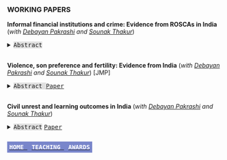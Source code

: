 ### WORKING PAPERS
**Informal financial institutions and crime: Evidence from ROSCAs in India**  (*with [Debayan Pakrashi](https://www.debayanpakrashi.com/) and [Sounak Thakur](https:www.sites.google.come/view/sounakthakur)*)
<details>
  
<summary><kbd style="background-color: #e0e0e0"> Abstract </kbd></summary>
<div class="panel" style="background-color: white; color: #666; padding: 10px;"> 
We investigate the impact of access to informal finance on crime in India. Using within-household variation in membership in a popular informal financial institution (Rotating Savings and Credit Associations (ROSCAs)) in a nationally representative panel of households, we find that membership is associated with a higher probability of victimization in property crimes and heightened perception of the incidence of crimes against women in the neighborhood. This is plausibly driven by the “loot effect”: ROSCAs lead to more household assets, thus making members more attractive targets. Moreover, ROSCAs also lead to greater mobility for women and increases their chance of participating in the labor market. </div>
</details>

 <br/>
 
**Violence, son preference and fertility: Evidence from India** (*with [Debayan Pakrashi](https://www.debayanpakrashi.com/) and [Sounak Thakur](https:www.sites.google.come/view/sounakthakur)*) [JMP]

<details>
  <summary><kbd style="background-color: #e0e0e0"> Abstract </kbd> <kbd><a href="https://papers.ssrn.com/sol3/papers.cfm?abstract_id=4541204">Paper</a></kbd></summary>
<div class="panel" style="background-color: white; color: #666; padding: 10px;"> 
Human behavior is influenced by both biology and social norms. Natural selection favors an increase in the ratio of females to males in times of adversity (war, food shortage, etc.). Is it possible that natural selection may be counteracted by social norms? We present novel evidence from Punjab — an Indian state with intense son-preferring norms rooted in culture. We find that exposure to a violent insurgency (1978-93) leaves the overall sex ratio unchanged and intensifies son-biased fertility stopping behaviors. Since most casualties are male, our results are consistent with exposed parents demanding more sons due to a replacement motive. </div>
</details>
 <br/>
 
**Civil unrest and learning outcomes in India** (*with [Debayan Pakrashi](https://www.debayanpakrashi.com/) and [Sounak Thakur](https:www.sites.google.come/view/sounakthakur)*)

<details>
  <summary><kbd style="background-color: #e0e0e0"> Abstract</kbd> <kbd><a href="https://papers.ssrn.com/sol3/papers.cfm?abstract_id=4541178">Paper</a></kbd></summary>
<div class="panel" style="background-color: white; color: #666; padding: 10px;"> 
We study the effect of civil unrest on learning outcomes of schoolgoing children. The context of the study is the Indian province of Jammu and Kashmir, a part of which (namely, the Kashmir valley) witnessed a sudden intensification in violence in 2010. We exploit this plausibly exogenous intensification in a difference-in-differences framework. Exposed children perform poorly on a basic (grade 2-3 level) literacy and numeracy test as compared to their non-exposed counterparts. The effects are fairly substantial in magnitude (about 0.54 σ and 0.37 σ for language and math, respectively), and persist for at least 2 years. All exposed students, including those in higher classes (grades 6-8 and 9-12), are affected. We provide suggestive evidence that reduced school quality and increased psychological stress amongst students may drive these results. </div>
</details>
<br/>

**[<kbd style="background-color: #7986cb; color: #ffffff; font-size:1em; padding: 5px; align: right;"> HOME </kbd>](README.md)**  **[<kbd style="background-color: #7986cb; color: #ffffff; font-size:1em; padding: 5px; align: right;"> TEACHING </kbd>](teaching.md)**  **[<kbd style="background-color: #7986cb; color: #ffffff; font-size:1em; padding: 5px; align: right;"> AWARDS </kbd>](awards.md)**
